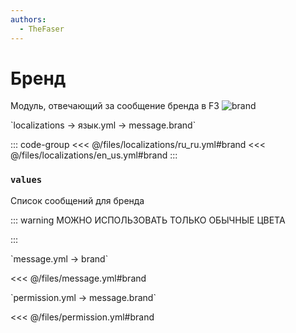 ```yaml
---
authors:
  - TheFaser
---
```


# Бренд

Модуль, отвечающий за сообщение бренда в F3
![brand](/brand.png)

[//]: # (localization)
<!--@include: @/parts/words.md#localization--> 
<!--@include: @/parts/words.md#path--> `localizations → язык.yml → message.brand`

<!--@include: @/parts/words.md#default--> 

::: code-group
<<< @/files/localizations/ru_ru.yml#brand
<<< @/files/localizations/en_us.yml#brand
:::

### `values`

Список сообщений для бренда

::: warning МОЖНО ИСПОЛЬЗОВАТЬ ТОЛЬКО ОБЫЧНЫЕ ЦВЕТА
<!--@include: @/parts/color.md-->
:::


[//]: # (message.yml)
<!--@include: @/parts/words.md#setting-->
<!--@include: @/parts/words.md#path--> `message.yml → brand`

<!--@include: @/parts/words.md#default-->
<<< @/files/message.yml#brand

<!--@include: @/parts/enable.md-->
<!--@include: @/parts/random.md-->
<!--@include: @/parts/destination.md-->
<!--@include: @/parts/ticker.md-->

[//]: # (permission.yml)
<!--@include: @/parts/words.md#permission-->
<!--@include: @/parts/words.md#path--> `permission.yml → message.brand`

<!--@include: @/parts/words.md#default-->
<<< @/files/permission.yml#brand

<!--@include: @/parts/permission/permissionTier3.md-->